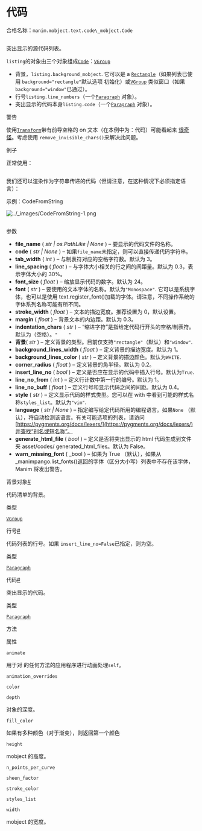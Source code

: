 # 代码

合格名称：`manim.mobject.text.code\_mobject.Code`


```py

```

突出显示的源代码列表。

`listing`的对象由三个对象组成[`Code`](#manim.mobject.text.code_mobject.Code "manim.mobject.text.code_mobject.Code")：[`VGroup`](manim.mobject.types.vectorized_mobject.VGroup.html#manim.mobject.types.vectorized_mobject.VGroup "manim.mobject.types.vectorized_mobject.VGroup")

- 背景，`listing.background_mobject`. 它可以是 a [`Rectangle`](manim.mobject.geometry.polygram.Rectangle.html#manim.mobject.geometry.polygram.Rectangle "manim.mobject.geometry.polygram.矩形")（如果列表已使用 `background="rectangle"`默认选项 初始化）或[`VGroup`](manim.mobject.types.vectorized_mobject.VGroup.html#manim.mobject.types.vectorized_mobject.VGroup "manim.mobject.types.vectorized_mobject.VGroup") 类似窗口（如果`background="window"`已通过）。
- 行号`listing.line_numbers`（一个[`Paragraph`](manim.mobject.text.text_mobject.Paragraph.html#manim.mobject.text.text_mobject.Paragraph "manim.mobject.text.text_mobject.Paragraph") 对象）。
- 突出显示的代码本身`listing.code`（一个[`Paragraph`](manim.mobject.text.text_mobject.Paragraph.html#manim.mobject.text.text_mobject.Paragraph "manim.mobject.text.text_mobject.Paragraph") 对象）。

警告

使用[`Transform`](manim.animation.transform.Transform.html#manim.animation.transform.Transform "manim.animation.transform.Transform")带有前导空格的 on 文本（在本例中为：代码）可能看起来 [很奇怪](https://github.com/3b1b/manim/issues/1067)。考虑使用 `remove_invisible_chars()`来解决此问题。

例子

正常使用：

```py

```


我们还可以渲染作为字符串传递的代码（但请注意，在这种情况下必须指定语言）：

示例：CodeFromString 

![../_images/CodeFromString-1.png](../_images/CodeFromString-1.png)

```py

```


参数

- **file_name** ( _str_ _|_ _os.PathLike_ _|_ _None_ ) – 要显示的代码文件的名称。
- **code** ( _str_ _|_ _None_ ) – 如果`file_name`未指定，则可以直接传递代码字符串。
- **tab_width** ( _int_ ) – 与制表符对应的空格字符数。默认为 3。
- **line_spacing** ( _float_ ) – 与字体大小相关的行之间的间距量。默认为 0.3，表示字体大小的 30%。
- **font_size** ( _float_ ) – 缩放显示代码的数字。默认为 24​​。
- **font** ( _str_ ) – 要使用的文本字体的名称。默认为`"Monospace"`. 它可以是系统字体，也可以是使用 text.register_font()加载的字体。请注意，不同操作系统的字体系列名称可能有所不同。
- **stroke_width** ( _float_ ) – 文本的描边宽度。推荐设置为 0，默认设置。
- **margin** ( _float_ ) – 背景文本的内边距。默认为 0.3。
- **indentation_chars** ( _str_ ) – “缩进字符”是指给定代码行开头的空格/制表符。默认为（空格）。`"    "`
- **背景**( _str_ ) – 定义背景的类型。目前仅支持`"rectangle"`（默认）和`"window"`.
- **background_lines_width** ( _float_ ) – 定义背景的描边宽度。默认为 1。
- **background_lines_color** ( _str_ ) – 定义背景的描边颜色。默认为`WHITE`.
- **corner_radius** ( _float_ ) – 定义背景的角半径。默认为 0.2。
- **insert_line_no** ( _bool_ ) – 定义是否应在显示的代码中插入行号。默认为`True`.
- **line_no_from** ( _int_ ) – 定义行计数中第一行的编号。默认为 1。
- **line_no_buff** ( _float_ ) – 定义行号和显示代码之间的间距。默认为 0.4。
- **style** ( _str_ ) – 定义显示代码的样式类型。您可以在 with 中看到可能的样式名称`styles_list`。默认为`"vim"`.
- **language** ( _str_ _|_ _None_ ) – 指定编写给定代码所用的编程语言。如果`None` （默认），将自动检测该语言。有关可能选项的列表，请访问[https://pygments.org/docs/lexers/](https://pygments.org/docs/lexers/)并查找“别名或短名称”。
- **generate_html_file** ( _bool_ ) – 定义是否将突出显示的 html 代码生成到文件夹 asset/codes/ generated_html_files。默认为 False。
- **warn_missing_font** ( \_bool ) – 如果为 True （默认），如果从\_manimpango.list_fonts()返回的字体（区分大小写）列表中不存在该字体，Manim 将发出警告。

背景对象[#](#manim.mobject.text.code_mobject.Code.background_mobject "此定义的固定链接")

代码清单的背景。

类型

[`VGroup`](manim.mobject.types.vectorized_mobject.VGroup.html#manim.mobject.types.vectorized_mobject.VGroup "manim.mobject.types.vectorized_mobject.VGroup")

行号[#](#manim.mobject.text.code_mobject.Code.line_numbers "此定义的固定链接")

代码列表的行号。如果 `insert_line_no=False`已指定，则为空。

类型

[`Paragraph`](manim.mobject.text.text_mobject.Paragraph.html#manim.mobject.text.text_mobject.Paragraph "manim.mobject.text.text_mobject.Paragraph")

代码[#](#manim.mobject.text.code_mobject.Code.code "此定义的固定链接")

突出显示的代码。

类型

[`Paragraph`](manim.mobject.text.text_mobject.Paragraph.html#manim.mobject.text.text_mobject.Paragraph "manim.mobject.text.text_mobject.Paragraph")

方法

属性

`animate`

用于对 的任何方法的应用程序进行动画处理`self`。

`animation_overrides`

`color`

`depth`

对象的深度。

`fill_color`

如果有多种颜色（对于渐变），则返回第一个颜色

`height`

mobject 的高度。

`n_points_per_curve`

`sheen_factor`

`stroke_color`

`styles_list`

`width`

mobject 的宽度。
